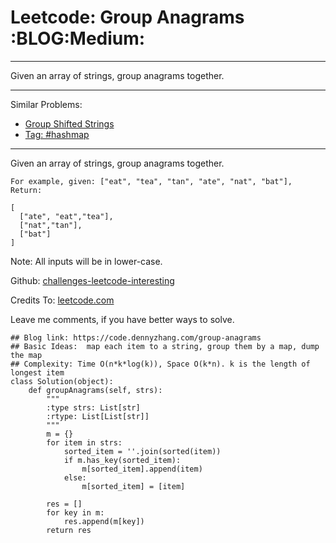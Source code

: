 # Leetcode: Group Anagrams     :BLOG:Medium:


---

Given an array of strings, group anagrams together.  

---

Similar Problems:  
-   [Group Shifted Strings](https://code.dennyzhang.com/group-shifted-strings)
-   [Tag: #hashmap](https://code.dennyzhang.com/tag/hashmap)

---

Given an array of strings, group anagrams together.  

    For example, given: ["eat", "tea", "tan", "ate", "nat", "bat"], 
    Return:
    
    [
      ["ate", "eat","tea"],
      ["nat","tan"],
      ["bat"]
    ]

Note: All inputs will be in lower-case.  

Github: [challenges-leetcode-interesting](https://github.com/DennyZhang/challenges-leetcode-interesting/tree/master/group-anagrams)  

Credits To: [leetcode.com](https://leetcode.com/problems/group-anagrams/description/)  

Leave me comments, if you have better ways to solve.  

    ## Blog link: https://code.dennyzhang.com/group-anagrams
    ## Basic Ideas:  map each item to a string, group them by a map, dump the map
    ## Complexity: Time O(n*k*log(k)), Space O(k*n). k is the length of longest item
    class Solution(object):
        def groupAnagrams(self, strs):
            """
            :type strs: List[str]
            :rtype: List[List[str]]
            """
            m = {}
            for item in strs:
                sorted_item = ''.join(sorted(item))
                if m.has_key(sorted_item):
                    m[sorted_item].append(item)
                else:
                    m[sorted_item] = [item]
    
            res = []
            for key in m:
                res.append(m[key])
            return res